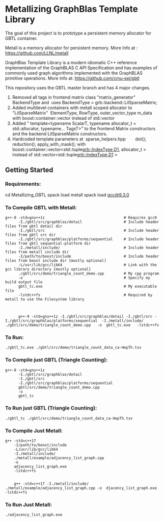 # Metallizing GraphBlas Template Library

The goal of this project is to prototype a persistent memory allocator for GBTL container.

Metall is a memory allocator for persistent memory.
More Info at : https://github.com/LLNL/metall

GraphBlas Template Library is a modern idiomatic C++ reference implementation of the GraphBLAS C API Specification and has examples of commonly used graph algorithms implemented with the GraphBLAS primitive operations.
More Info at: https://github.com/cmu-sei/gbtl


This repository uses the GBTL master branch and has 4 major changes.

1. Removed all tags in frontend matrix class "matrix_generator" BackendType and  uses BackendType = grb::backend::LilSparseMatrix<ScalarT>; 
2. Added multilevel containers with metall scoped allocator to "LilSparseMatrix"  ElementType, RowType, outer_vector_type m_data with boost::container::vector instead of std::vector
3. Added " template<typename ScalarT, typename allocator_t = std::allocator<char>, typename... TagsT>" to the frontend Matrix constructors and the backend LilSparseMatrix constructors. 
4. Hardcoded template parameters at  sparse_helpers.hpp        dot(); reduction(); apply_with_mask(); with boost::container::vector<std::tuple<grb::IndexType,D1>, allocator_t > instead of std::vector<std::tuple<grb::IndexType,D1> > 



## Getting Started


### Requirements:

cd Metallizing_GBTL
spack load metall
spack load gcc@9.3.0


### To Compile GBTL with Metall:

    g++-9 -std=gnu++1z                                    # Requires gcc9
          -I./gbtl/src/graphblas/detail                   # Include header files from gbtl detail dir
          -I./gbtl/src                                    # Include header files from gbtl src dir
          -I./gbtl/src/graphblas/platforms/sequential     # Include header files from gbtl sequential-platform dir
          -I./metall/include/                             # Include header files from metall include dir
          -I/path/to/boost/include                        # Include header files from boost include dir [mostly optional]
          -L/usr/lib/gcc/lib64                            # Link with the gcc library directory [mostly optional]
          ./gbtl/src/demo/triangle_count_demo.cpp         # My cpp program
          -o                                              # Specify my build output file
          gbtl_tc.exe                                     # My executable file
          -lstdc++fs                                      # Required by metall to use the Filesystem library



          g++-9 -std=gnu++1z -I./gbtl/src/graphblas/detail -I./gbtl/src -I./gbtl/src/graphblas/platforms/sequential  -I./metall/include/  ./gbtl/src/demo/triangle_count_demo.cpp   -o  gbtl_tc.exe   -lstdc++fs   

### To Run:

    ./gbtl_tc.exe ./gbtl/src/demo/triangle_count_data_ca-HepTh.tsv


### To Compile just GBTL (Triangle Counting):

    g++-9 -std=gnu++1z
          -I./gbtl/src/graphblas/detail
          -I./gbtl/src
          -I./gbtl/src/graphblas/platforms/sequential
          gbtl/src/demo/triangle_count_demo.cpp
          -o
          gbtl_tc


### To Run just GBTL (Triangle Counting):

    ./gbtl_tc ./gbtl/src/demo/triangle_count_data_ca-HepTh.tsv



### To Compile Just Metall:

    g++ -std=c++17
        -I/path/to/boost/include
        -L/usr/lib/gcc/lib64
        -I./metall/include/
        ./metall/example/adjacency_list_graph.cpp
        -o
        adjacency_list_graph.exe  
        -lstdc++fs


        g++ -std=c++17 -I./metall/include/ ./metall/example/adjacency_list_graph.cpp -o  djacency_list_graph.exe -lstdc++fs

### To Run Just Metall:

    ./adjacency_list_graph.exe
